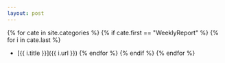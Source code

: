 ```yaml
---
layout: post
---
```


{% for cate in site.categories %}
{% if cate.first == "WeeklyReport" %}
{% for i in cate.last %}
- [{{ i.title }}]({{ i.url }})
{% endfor %}
{% endif %}
{% endfor %}

